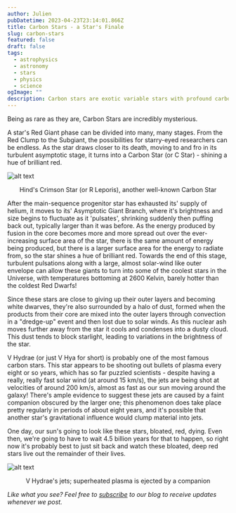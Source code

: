 ```yaml
---
author: Julien
pubDatetime: 2023-04-23T23:14:01.866Z
title: Carbon Stars - a Star's Finale
slug: carbon-stars
featured: false
draft: false
tags:
  - astrophysics
  - astronomy
  - stars
  - physics
  - science
ogImage: ""
description: Carbon stars are exotic variable stars with profound carbon spectra. Click to learn more!
---
```


Being as rare as they are, Carbon Stars are incredibly mysterious.

A star's Red Giant phase can be divided into many, many stages. From the Red Clump to the Subgiant, the possibilities for starry-eyed researchers can be endless. As the star draws closer to its death, moving to and fro in its turbulent asymptotic stage, it turns into a Carbon Star (or C Star) - shining a hue of brilliant red.

![alt text](/blog-images/r-leporis.png)

<figcaption style="text-align: center">Hind's Crimson Star (or R Leporis), another well-known Carbon Star</figcaption>

After the main-sequence progenitor star has exhausted its' supply of helium, it moves to its' Asymptotic Giant Branch, where it's brightness and size begins to fluctuate as it 'pulsates', shrinking suddenly then puffing back out, typically larger than it was before. As the energy produced by fusion in the core becomes more and more spread out over the ever-increasing surface area of the star, there is the same amount of energy being produced, but there is a larger surface area for the energy to radiate from, so the star shines a hue of brilliant red. Towards the end of this stage, turbulent pulsations along with a large, almost solar-wind like outer envelope can allow these giants to turn into some of the coolest stars in the Universe, with temperatures bottoming at 2600 Kelvin, barely hotter than the coldest Red Dwarfs!

Since these stars are close to giving up their outer layers and becoming white dwarves, they're also surrounded by a halo of dust, formed when the products from their core are mixed into the outer layers through convection in a "dredge-up" event and then lost due to solar winds. As this nuclear ash moves further away from the star it cools and condenses into a dusty cloud. This dust tends to block starlight, leading to variations in the brightness of the star.

V Hydrae (or just V Hya for short) is probably one of the most famous carbon stars. This star appears to be shooting out bullets of plasma every eight or so years, which has so far puzzled scientists - despite having a really, really fast solar wind (at around 15 km/s), the jets are being shot at velocities of around 200 km/s, almost as fast as our sun moving around the galaxy! There's ample evidence to suggest these jets are caused by a faint companion obscured by the larger one; this phenomenon does take place pretty regularly in periods of about eight years, and it's possible that another star's gravitational influence would clump material into jets.

One day, our sun's going to look like these stars, bloated, red, dying. Even then, we're going to have to wait 4.5 billion years for that to happen, so right now it's probably best to just sit back and watch these bloated, deep red stars live out the remainder of their lives.

![alt text](/blog-images/v-hya-jets.png)

<figcaption style="text-align: center">V Hydrae's jets; superheated plasma is ejected by a companion</figcaption>

_Like what you see? Feel free to [subscribe](https://thespacer-blog.com/subscribe/) to our blog to receive updates whenever we post._
